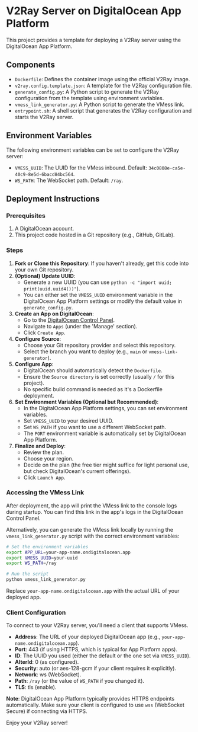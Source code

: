 # V2Ray Server on DigitalOcean App Platform

This project provides a template for deploying a V2Ray server using the DigitalOcean App Platform.

## Components

- `Dockerfile`: Defines the container image using the official V2Ray image.
- `v2ray.config.template.json`: A template for the V2Ray configuration file.
- `generate_config.py`: A Python script to generate the V2Ray configuration from the template using environment variables.
- `vmess_link_generator.py`: A Python script to generate the VMess link.
- `entrypoint.sh`: A shell script that generates the V2Ray configuration and starts the V2Ray server.

## Environment Variables

The following environment variables can be set to configure the V2Ray server:

- `VMESS_UUID`: The UUID for the VMess inbound. Default: `34c0808e-ca5e-40c9-8e5d-6bacd84bc564`.
- `WS_PATH`: The WebSocket path. Default: `/ray`.

## Deployment Instructions

### Prerequisites

1. A DigitalOcean account.
2. This project code hosted in a Git repository (e.g., GitHub, GitLab).

### Steps

1. **Fork or Clone this Repository**: If you haven't already, get this code into your own Git repository.
2. **(Optional) Update UUID**:
   - Generate a new UUID (you can use `python -c "import uuid; print(uuid.uuid4())"`).
   - You can either set the `VMESS_UUID` environment variable in the DigitalOcean App Platform settings or modify the default value in `generate_config.py`.
3. **Create an App on DigitalOcean**:
   - Go to the [DigitalOcean Control Panel](https://cloud.digitalocean.com/).
   - Navigate to `Apps` (under the 'Manage' section).
   - Click `Create App`.
4. **Configure Source**:
   - Choose your Git repository provider and select this repository.
   - Select the branch you want to deploy (e.g., `main` or `vmess-link-generator`).
5. **Configure App**:
   - DigitalOcean should automatically detect the `Dockerfile`.
   - Ensure the `Source directory` is set correctly (usually `/` for this project).
   - No specific build command is needed as it's a Dockerfile deployment.
6. **Set Environment Variables (Optional but Recommended)**:
   - In the DigitalOcean App Platform settings, you can set environment variables.
   - Set `VMESS_UUID` to your desired UUID.
   - Set `WS_PATH` if you want to use a different WebSocket path.
   - The `PORT` environment variable is automatically set by DigitalOcean App Platform.
7. **Finalize and Deploy**:
   - Review the plan.
   - Choose your region.
   - Decide on the plan (the free tier might suffice for light personal use, but check DigitalOcean's current offerings).
   - Click `Launch App`.

### Accessing the VMess Link

After deployment, the app will print the VMess link to the console logs during startup. You can find this link in the app's logs in the DigitalOcean Control Panel.

Alternatively, you can generate the VMess link locally by running the `vmess_link_generator.py` script with the correct environment variables:

```bash
# Set the environment variables
export APP_URL=your-app-name.ondigitalocean.app
export VMESS_UUID=your-uuid
export WS_PATH=/ray

# Run the script
python vmess_link_generator.py
```

Replace `your-app-name.ondigitalocean.app` with the actual URL of your deployed app.

### Client Configuration

To connect to your V2Ray server, you'll need a client that supports VMess.

- **Address**: The URL of your deployed DigitalOcean app (e.g., `your-app-name.ondigitalocean.app`).
- **Port**: 443 (if using HTTPS, which is typical for App Platform apps).
- **ID**: The UUID you used (either the default or the one set via `VMESS_UUID`).
- **AlterId**: 0 (as configured).
- **Security**: auto (or aes-128-gcm if your client requires it explicitly).
- **Network**: ws (WebSocket).
- **Path**: `/ray` (or the value of `WS_PATH` if you changed it).
- **TLS**: tls (enable).

**Note**: DigitalOcean App Platform typically provides HTTPS endpoints automatically. Make sure your client is configured to use `wss` (WebSocket Secure) if connecting via HTTPS.

Enjoy your V2Ray server!